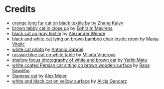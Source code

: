 # Credits

- [orange long fur cat on black textile by](https://unsplash.com/photos/2rUUGwMyXX0) by [Zhang Kaiyv](https://unsplash.com/@zhangkaiyv)
- [brown tabby cat in close up](https://unsplash.com/photos/8PO3-mdzMuE) by [Ephraim Mayrena](https://unsplash.com/@jexm)
- [black cat on gray textile](https://unsplash.com/photos/fGjdB6sno7w) by [Alexander Wende](https://unsplash.com/@alexwende)
- [black and white cat lying on brown bamboo chair inside room](https://unsplash.com/photos/gKXKBY-C-Dk) by [Manja Vitolic](https://unsplash.com/@madhatterzone)
- [white cat photo](https://unsplash.com/photos/0UkFKVxWLNs) by [Antonio Gabriel](https://unsplash.com/@gabriant)
- [russian blue cat on white table](https://unsplash.com/photos/7E9qvMOsZEM) by [Milada Vigerova](https://unsplash.com/@milada_vigerova)
- [shallow focus photography of white and brown cat](https://unsplash.com/photos/GtwiBmtJvaU) by [Yerlin Matu](https://unsplash.com/@yerlinmatu)
- [white coated Persian cat sitting on brown wooden surface](https://unsplash.com/photos/X7UR0BDz-UY) by [Rana Sawalha](https://unsplash.com/@ranasawalha)
- [Siamese cat](https://unsplash.com/photos/KGiQFgF7dkc) by [Alex Meier](https://unsplash.com/@alexmeier19)
- [white and black cat on yellow surface](https://unsplash.com/photos/HoC9ttceIGo) by [Alicja Gancarz](https://unsplash.com/@alisonstardust)
